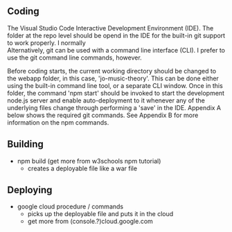 ## Coding
The Visual Studio Code Interactive Development Environment (IDE). 
The folder at the repo level should be opend in the IDE for the built-in git support to work properly. I normally  
Alternatively, git can be used with a command line interface (CLI). I prefer to use the git command line commands, however.  

Before coding starts, the current working directory should be changed to the webapp folder, in this case, 'jo-music-theory'. 
This can be done either using the built-in command line tool, or a separate CLI window. 
Once in this folder, the command 'npm start' should be invoked to start the development node.js server and enable auto-deployment to it 
whenever any of the underlying files change through performing a 'save' in the IDE.
Appendix A below shows the required git commands. See Appendix B for more information on the npm commands.

## Building
- npm build (get more from w3schools npm tutorial)
   - creates a deployable file like a war file
   
## Deploying
- google cloud procedure / commands
   - picks up the deployable file and puts it in the cloud
   - get more from (console.?)cloud.google.com

